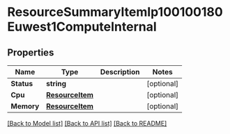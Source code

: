 # ResourceSummaryItemIp100100180Euwest1ComputeInternal

## Properties
Name | Type | Description | Notes
------------ | ------------- | ------------- | -------------
**Status** | **string** |  | [optional] 
**Cpu** | [**ResourceItem**](ResourceItem.md) |  | [optional] 
**Memory** | [**ResourceItem**](ResourceItem.md) |  | [optional] 

[[Back to Model list]](../README.md#documentation-for-models) [[Back to API list]](../README.md#documentation-for-api-endpoints) [[Back to README]](../README.md)


